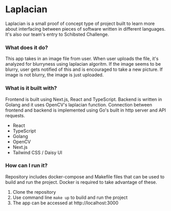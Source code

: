 # Laplacian

Laplacian is a small proof of concept type of project built to learn more about interfacing between pieces of software written in different languages. It's also our team's entry to Schibsted Challenge.

### What does it do?

This app takes in an image file from user. When user uploads the file, it's analyzed for blurryness using laplacian algoritm. If the image seems to be blurry, user gets notified of this and is encouraged to take a new picture. If image is not blurry, the image is just uploaded.

### What is it built with?

Frontend is built using Next.js, React and TypeScript. Backend is written in Golang and it uses OpenCV's laplacian function. Connection between frontend and backend is implemented using Go's built in http server and API requests.

- React
- TypeScript
- Golang
- OpenCV
- Next.js
- Tailwind CSS / Daisy UI

### How can I run it?

Repository includes docker-compose and Makefile files that can be used to build and run the project. Docker is required to take advantage of these.

1. Clone the repository
2. Use command line `make up` to build and run the project
3. The app can be accessed at http://localhost:3000
